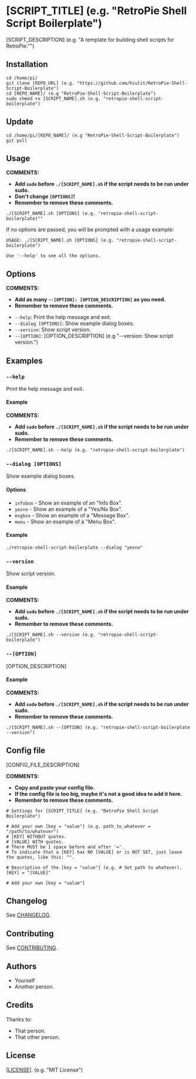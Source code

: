 # [SCRIPT_TITLE] (e.g. "RetroPie Shell Script Boilerplate")

[SCRIPT_DESCRIPTION] (e.g. "A template for building shell scripts for RetroPie."")

## Installation

```
cd /home/pi/
git clone [REPO_URL] (e.g. "https://github.com/hiulit/RetroPie-Shell-Script-Boilerplate")
cd [REPO_NAME]/ (e.g "RetroPie-Shell-Script-Boilerplate")
sudo chmod +x [SCRIPT_NAME].sh (e.g. "retropie-shell-script-boilerplate")
```

## Update

```
cd /home/pi/[REPO_NAME]/ (e.g "RetroPie-Shell-Script-Boilerplate")
git pull
```

## Usage

**COMMENTS:**
- **Add `sudo` before `./[SCRIPT_NAME].sh` if the script needs to be run under sudo.**
- **Don't change `[OPTIONS]`!**
- **Remember to remove these comments.**

```
./[SCRIPT_NAME].sh [OPTIONS] (e.g. "retropie-shell-script-boilerplate)"" 
```

If no options are passed, you will be prompted with a usage example:

```
USAGE: ./[SCRIPT_NAME].sh [OPTIONS] (e.g. "retropie-shell-script-boilerplate")

Use '--help' to see all the options.
```

## Options

**COMMENTS:**
- **Add as many `--[OPTION]: [OPTION_DESCRIPTION]` as you need.**
- **Remember to remove these comments.**

* `--help`: Print the help message and exit.
* `--dialog [OPTIONS]`: Show example dialog boxes.
* `--version`: Show script version.
* `--[OPTION]`: [OPTION_DESCRIPTION] (e.g "--version: Show script version.")

## Examples

### `--help`

Print the help message and exit.

#### Example

**COMMENTS:**
- **Add `sudo` before `./[SCRIPT_NAME].sh` if the script needs to be run under sudo.**
- **Remember to remove these comments.**

`./[SCRIPT_NAME].sh --help (e.g. "retropie-shell-script-boilerplate")`

### `--dialog [OPTIONS]`

Show example dialog boxes.

#### Options

* `infobox` - Show an example of an "Info Box".
* `yesno` - Show an example of a "Yes/No Box".
* `msgbox` - Show an example of a "Message Box".
* `menu` - Show an example of a "Menu Box".

#### Example

`./retropie-shell-script-boilerplate --dialog "yesno"`

### `--version`

Show script version.

#### Example

**COMMENTS:**
- **Add `sudo` before `./[SCRIPT_NAME].sh` if the script needs to be run under sudo.**
- **Remember to remove these comments.**

`./[SCRIPT_NAME].sh --version (e.g. "retropie-shell-script-boilerplate")`

### `--[OPTION]`

[OPTION_DESCRIPTION]

#### Example

**COMMENTS:**
- **Add `sudo` before `./[SCRIPT_NAME].sh` if the script needs to be run under sudo.**
- **Remember to remove these comments.**

`./[SCRIPT_NAME].sh --[OPTION] (e.g. "retropie-shell-script-boilerplate --version")`

## Config file

[CONFIG_FILE_DESCRIPTION]

**COMMENTS:**
- **Copy and paste your config file.**
- **If the config file is too big, maybe it's not a good idea to add it here.**
- **Remember to remove these comments.**

```
# Settings for [SCRIPT_TITLE] (e.g. "RetroPie Shell Script Boilerplate")

# Add your own [key = "value"] (e.g. path_to_whatever = "/path/to/whatever")
# [KEY] WITHOUT quotes.
# [VALUE] WITH quotes.
# There MUST be 1 space before and after '='.
# To indicate that a [KEY] has NO [VALUE] or is NOT SET, just leave the quotes, like this: "".

# Description of the [key = "value"] (e.g. # Set path to whatever).
[KEY] = "[VALUE]"

# Add your own [key = "value"]
```

## Changelog

See [CHANGELOG](/CHANGELOG.md).

## Contributing

See [CONTRIBUTING](/CONTRIBUTING.md).

## Authors

* Yourself
* Another person.

## Credits

Thanks to:

* That person.
* That other person.

## License

[[LICENSE]](/LICENSE). (e.g. "MIT License")
